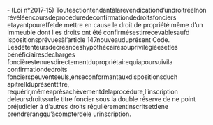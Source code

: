 ‐ (Loi n°2017‐15) Touteactiontendantàlarevendicationd’undroitréelnon révéléencoursdeprocéduredeconfirmationdedroitsfonciers etayantpoureffetde mettre en cause le droit de propriété même d’un immeuble dont l es droits ont été confirmésestirrecevablesaufd ispositionsprévuesàl’article 147nouveauduprésent Code.
Lesdétenteursdecréanceshypothécairesouprivilégiéesetles bénéficiairesdecharges foncièrestenuesdirectementdupropriétairequiapoursuivila confirmationdedroits foncierspeuventseuls,enseconformantauxdispositionsduch apitreIIduprésenttitre, requérir,mêmeaprèsachèvementdelaprocédure,l’inscription deleursdroitssurle titre foncier sous la double réserve de ne point préjudicier à d’autres droits régulièrementinscritsetdene prendrerangqu’àcompterdele urinscription.